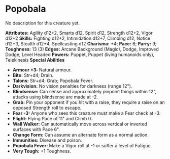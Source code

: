 # Popobala

No description for this creature yet.

**Attributes:** Agility d12+2, Smarts d12, Spirit d12, Strength d12+2,
Vigor d12+2
**Skills:** Fighting d12+2, Intimidation d12+7, Climbing d12, Notice
d12+3, Stealth d12+4, Spellcasting d12
**Charisma:** +4; **Pace:** 6; **Parry:** 9; **Toughness:** 13 (3)
**Edges:** Arcane Background (Magic), Dodge, Improved Dodge, Level
Headed
**Powers:** Puppet, Puppet (living humanoids only), Telekinesis
**Special Abilities**

- **Armour +3:** Natural armour.
- **Bite:** Str+d4; Drain.
- **Talons:** Str+d4; Grab; Popobala Fever.
- **Darkvision:** No vision penalties for darkness (range 12").
- **Blindsense:** Can sense and approximately pinpoint things within
12", attacks using blindsense are made at -2.
- **Grab:** Pin your opponent if you hit with a raise, they require a
raise on an opposed Strength roll to escape.
- **Fear -3:** Anyone who sees this creature must make a Fear check at
-3.
- **Flight:** Flying Pace of 11" and Climb 0.
- **Wall Walker:** Can automatically move across vertical or inverted
surfaces with Pace 6".
- **Change Form:** Can assume an alternate form as a normal action.
- **Immunities:** Disease and poison.
- **Popobala Fever:** Make a Vigor roll at -1 or suffer a level of
Fatigue.
- **Very Tough:** +1 Toughness.

